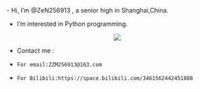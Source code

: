 <HTML>
- Hi, I’m @ZeN256913 , a senior high in Shanghai,China.

- I’m interested in Python programming.

<p align="center">
  <a href="https://skillicons.dev">
    <img src="https://skillicons.dev/icons?i=python,html,css,javascript,vim" />
  </a>
</p>

- Contact me :
-     For email:ZZM256913@163.com
-     For Bilibili:https://space.bilibili.com/3461562442451888
</HTML>
<!---
ZeN256913/ZeN256913 is a ✨ special ✨ repository because its `README.md` (this file) appears on your GitHub profile.
You can click the Preview link to take a look at your changes.
--->
